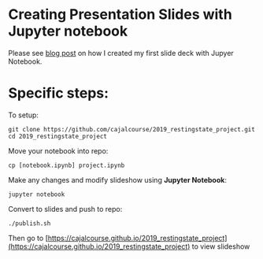 # Creating Presentation Slides with Jupyter notebook

Please see [blog post](http://echorand.me/presentation-slides-with-jupyter-notebook.html#.V19WnWJ96V4) on how I created my first slide deck with Jupyer Notebook.

# Specific steps:

To setup:  

    git clone https://github.com/cajalcourse/2019_restingstate_project.git  
    cd 2019_restingstate_project  

Move your notebook into repo:  

    cp [notebook.ipynb] project.ipynb  

Make any changes and modify slideshow using __Jupyter Notebook__:  

    jupyter notebook  

Convert to slides and push to repo:  

    ./publish.sh  

Then go to [https://cajalcourse.github.io/2019_restingstate_project](https://cajalcourse.github.io/2019_restingstate_project) to view slideshow  
